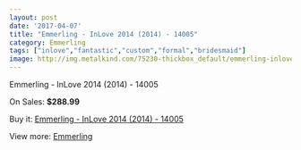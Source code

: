 ```yaml
---
layout: post
date: '2017-04-07'
title: "Emmerling - InLove 2014 (2014) - 14005"
category: Emmerling
tags: ["inlove","fantastic","custom","formal","bridesmaid"]
image: http://img.metalkind.com/75230-thickbox_default/emmerling-inlove-2014-2014-14005.jpg
---
```

Emmerling - InLove 2014 (2014) - 14005

On Sales: **$288.99**
<a href="https://www.metalkind.com/en/emmerling/18546-emmerling-inlove-2014-2014-14005.html"><amp-img layout="responsive" width="600" height="600" src="//img.metalkind.com/75230-thickbox_default/emmerling-inlove-2014-2014-14005.jpg" alt="Emmerling - InLove 2014 (2014) - 14005 0" /></a>
<a href="https://www.metalkind.com/en/emmerling/18546-emmerling-inlove-2014-2014-14005.html"><amp-img layout="responsive" width="600" height="600" src="//img.metalkind.com/75231-thickbox_default/emmerling-inlove-2014-2014-14005.jpg" alt="Emmerling - InLove 2014 (2014) - 14005 1" /></a>
<a href="https://www.metalkind.com/en/emmerling/18546-emmerling-inlove-2014-2014-14005.html"><amp-img layout="responsive" width="600" height="600" src="//img.metalkind.com/75232-thickbox_default/emmerling-inlove-2014-2014-14005.jpg" alt="Emmerling - InLove 2014 (2014) - 14005 2" /></a>

Buy it: [Emmerling - InLove 2014 (2014) - 14005](https://www.metalkind.com/en/emmerling/18546-emmerling-inlove-2014-2014-14005.html "Emmerling - InLove 2014 (2014) - 14005")

View more: [Emmerling](https://www.metalkind.com/en/45-emmerling "Emmerling")